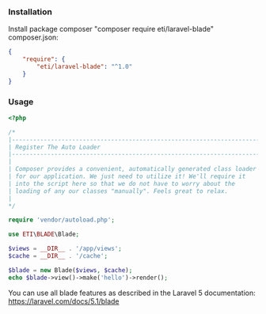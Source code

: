 ### Installation
Install package composer "composer require eti/laravel-blade" <br>
composer.json:

```json
{
	"require": {
	    "eti/laravel-blade": "^1.0"
	}
}
```


### Usage

```php
<?php

/*
|--------------------------------------------------------------------------
| Register The Auto Loader
|--------------------------------------------------------------------------
|
| Composer provides a convenient, automatically generated class loader
| for our application. We just need to utilize it! We'll require it
| into the script here so that we do not have to worry about the
| loading of any our classes "manually". Feels great to relax.
|
*/

require 'vendor/autoload.php';

use ETI\BLADE\Blade;

$views = __DIR__ . '/app/views';
$cache = __DIR__ . '/cache';

$blade = new Blade($views, $cache);
echo $blade->view()->make('hello')->render();
```

You can use all blade features as described in the Laravel 5 documentation:
https://laravel.com/docs/5.1/blade
